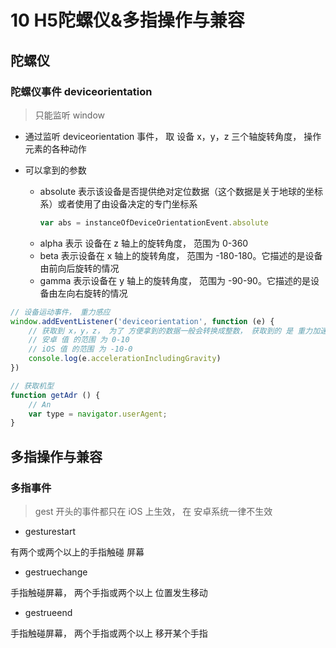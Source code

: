 # 10 H5陀螺仪&多指操作与兼容

## 陀螺仪

### 陀螺仪事件 deviceorientation

> 只能监听 window

* 通过监听 deviceorientation 事件， 取 设备 x，y，z 三个轴旋转角度， 操作元素的各种动作

* 可以拿到的参数
	* absolute
		表示该设备是否提供绝对定位数据（这个数据是关于地球的坐标系）或者使用了由设备决定的专门坐标系
		```js
		var abs = instanceOfDeviceOrientationEvent.absolute
		```
	* alpha
		表示 设备在 z 轴上的旋转角度， 范围为 0-360
	* beta
		表示设备在 x 轴上的旋转角度， 范围为 -180-180。它描述的是设备由前向后旋转的情况
	* gamma
		表示设备在 y 轴上的旋转角度， 范围为 -90-90。它描述的是设备由左向右旋转的情况

```js
// 设备运动事件， 重力感应 
window.addEventListener('deviceorientation', function (e) {
	// 获取到 x，y，z， 为了 方便拿到的数据一般会转换成整数， 获取到的 是 重力加速度
	// 安卓 值 的范围 为 0-10
	// iOS 值 的范围 为 -10-0
	console.log(e.accelerationIncludingGravity)  
})

// 获取机型
function getAdr () {
	// An
	var type = navigator.userAgent;
}
```

## 多指操作与兼容

### 多指事件 

> gest 开头的事件都只在 iOS 上生效， 在 安卓系统一律不生效

* gesturestart

有两个或两个以上的手指触碰 屏幕

* gestruechange

手指触碰屏幕， 两个手指或两个以上 位置发生移动

* gestrueend 

手指触碰屏幕， 两个手指或两个以上 移开某个手指




